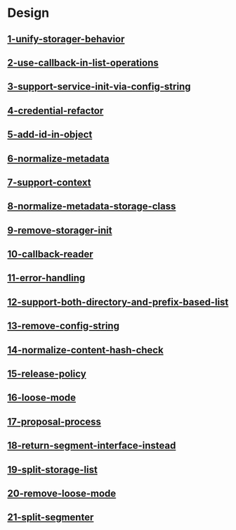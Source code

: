 # Design

## [1-unify-storager-behavior](./1-unify-storager-behavior/)
## [2-use-callback-in-list-operations](./2-use-callback-in-list-operations.md)
## [3-support-service-init-via-config-string](./3-support-service-init-via-config-string.md)
## [4-credential-refactor](./4-credential-refactor.md)
## [5-add-id-in-object](./5-add-id-in-object.md)
## [6-normalize-metadata](./6-normalize-metadata.md)
## [7-support-context](./7-support-context.md)
## [8-normalize-metadata-storage-class](./8-normalize-metadata-storage-class.md)
## [9-remove-storager-init](./9-remove-storager-init.md)
## [10-callback-reader](./10-callback-reader.md)
## [11-error-handling](./11-error-handling.md)
## [12-support-both-directory-and-prefix-based-list](./12-support-both-directory-and-prefix-based-list.md)
## [13-remove-config-string](./13-remove-config-string.md)
## [14-normalize-content-hash-check](./14-normalize-content-hash-check.md)
## [15-release-policy](./15-release-policy.md)
## [16-loose-mode](./16-loose-mode.md)
## [17-proposal-process](./17-proposal-process.md)
## [18-return-segment-interface-instead](./18-return-segment-interface-instead.md)
## [19-split-storage-list](./19-split-storage-list.md)
## [20-remove-loose-mode](./20-remove-loose-mode.md)
## [21-split-segmenter](./21-split-segmenter.md)
